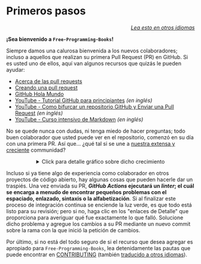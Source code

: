 # Primeros pasos

<div align="right" markdown="1">

*[Lea esto en otros idiomas](../README.md#translations)*

</div>

**¡Sea bienvenido a `Free-Programming-Books`!**

Siempre damos una calurosa bienvenida a los nuevos colaboradores; incluso a aquellos que realizan su primera Pull Request (PR) en GitHub. Si es usted uno de ellos, aquí van algunos recursos que quizás le pueden ayudar:

* [Acerca de las pull requests](https://docs.github.com/es/pull-requests/collaborating-with-pull-requests/proposing-changes-to-your-work-with-pull-requests/about-pull-requests)
* [Creando una pull request](https://docs.github.com/es/pull-requests/collaborating-with-pull-requests/proposing-changes-to-your-work-with-pull-requests/creating-a-pull-request)
* [GitHub Hola Mundo](https://docs.github.com/es/get-started/quickstart/hello-world)
* [YouTube - Tutorial GitHub para principiantes](https://www.youtube.com/watch?v=0fKg7e37bQE) *(en inglés)*
* [YouTube - Como bifurcar un repositorio GitHub y Enviar una Pull Request](https://www.youtube.com/watch?v=G1I3HF4YWEw) *(en inglés)*
* [YouTube - Curso intensivo de Markdown](https://www.youtube.com/watch?v=HUBNt18RFbo) *(en inglés)*


No se quede nunca con dudas, ni tenga miedo de hacer preguntas; todo buen colaborador que usted puede ver en el repositorio, comenzó en su día con una primera PR. Así que... ¿qué tal si se une a [nuestra extensa y creciente](https://www.apiseven.com/en/contributor-graph?chart=contributorOverTime&repo=ebookfoundation/free-programming-books) communidad?

<details align="center" markdown="1">
<summary>Click para detalle gráfico sobre dicho crecimiento</summary>

[![EbookFoundation/free-programming-books's Contributor over time Graph](https://contributor-overtime-api.apiseven.com/contributors-svg?chart=contributorOverTime&repo=ebookfoundation/free-programming-books)](https://www.apiseven.com/en/contributor-graph?chart=contributorOverTime&repo=ebookfoundation/free-programming-books)

[![EbookFoundation/free-programming-books's Monthly Active Contributors graph](https://contributor-overtime-api.apiseven.com/contributors-svg?chart=contributorMonthlyActivity&repo=ebookfoundation/free-programming-books)](https://www.apiseven.com/en/contributor-graph?chart=contributorMonthlyActivity&repo=ebookfoundation/free-programming-books)

</details>

Incluso si ya tiene algo de experiencia como colaborador en otros proyectos de código abierto, hay algunas cosas que pueden hacerle dar un traspiés. Una vez enviada su PR, ***GitHub Actions* ejecutará un *linter*; el cuál se encarga a menudo de encontrar pequeños problemas con el espaciado, enlazado, sintaxis o la alfabetización**. Si al finalizar este proceso de integración continua se enciende la luz verde, es que todo está listo para su revisión; pero si no, haga clic en los "enlaces de Detalle" que proporciona para averiguar qué fue exactamente lo que falló. Solucione dicho problema y agregue los cambios a su PR mediante un nuevo commit sobre la rama con la que inició la petición de cambios.

Por último, si no está del todo seguro de si el recurso que desea agregar es apropiado para `Free-Programming-Books`, lea detenidamente las pautas que puede encontrar en [CONTRIBUTING](CONTRIBUTING-es.md) (también [traducido a otros idiomas](../README.md#translations)).
